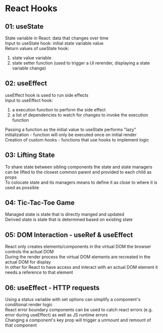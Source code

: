 # React Hooks

## 01: useState
State variable in React: data that changes over time  
Input to useState hook: initial state variable value  
Return values of useState hook: 
1. state value variable 
2. state setter function (used to trigger a UI rerender, displaying a state variable change)  

## 02: useEffect
useEffect hook is used to run side effects  
Input to useEffect hook: 
1. a execution function to perform the side effect
2. a list of dependencies to watch for changes to invoke the execution function

Passing a function as the initial value to useState performs "lazy" initialization - function will only be executed once on initial render  
Creation of custom hooks - functions that use hooks to implement logic  

## 03: Lifting State
To share state between sibling components the state and state managers can be lifted to the closest common parent and provided to each child as props  
To colocate state and its managers means to define it as close to where it is used as possible  

## 04: Tic-Tac-Toe Game
Managed state is state that is directly manged and updated  
Derived state is state that is determined based on existing state

## 05: DOM Interaction - useRef & useEffect
React only creates elements/components in the virtual DOM the browser controls the actual DOM  
During the render process the virtual DOM elements are recreated in the actual DOM for display  
In other for React to have access and interact with an actual DOM element it needs a reference to that element  

## 06: useEffect - HTTP requests
Using a status variable with set options can simplify a component's conditional render logic  
React error boundary components can be used to catch react errors (e.g. error during useEffect) as well as JS runtime errors  
Changing a component's key prop will trigger a unmount and remount of that component  